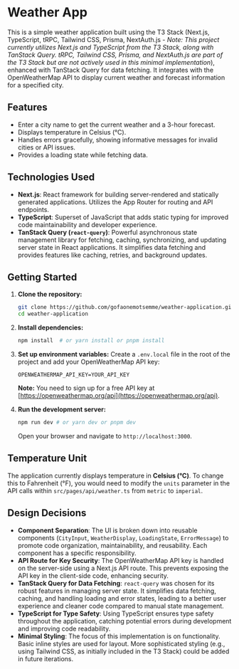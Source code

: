 # Weather App

This is a simple weather application built using the T3 Stack (Next.js, TypeScript, tRPC, Tailwind CSS, Prisma, NextAuth.js - *Note: This project currently utilizes Next.js and TypeScript from the T3 Stack, along with TanStack Query. tRPC, Tailwind CSS, Prisma, and NextAuth.js are part of the T3 Stack but are not actively used in this minimal implementation*), enhanced with TanStack Query for data fetching. It integrates with the OpenWeatherMap API to display current weather and forecast information for a specified city.

## Features

* Enter a city name to get the current weather and a 3-hour forecast.
* Displays temperature in Celsius (°C).
* Handles errors gracefully, showing informative messages for invalid cities or API issues.
* Provides a loading state while fetching data.

## Technologies Used

* **Next.js**: React framework for building server-rendered and statically generated applications. Utilizes the App Router for routing and API endpoints.
* **TypeScript**: Superset of JavaScript that adds static typing for improved code maintainability and developer experience.
* **TanStack Query (`react-query`)**: Powerful asynchronous state management library for fetching, caching, synchronizing, and updating server state in React applications. It simplifies data fetching and provides features like caching, retries, and background updates.

## Getting Started

1.  **Clone the repository:**
    ```bash
    git clone https://github.com/gofaonemotsemme/weather-application.git
    cd weather-application
    ```

2.  **Install dependencies:**
    ```bash
    npm install  # or yarn install or pnpm install
    ```

3.  **Set up environment variables:**
    Create a `.env.local` file in the root of the project and add your OpenWeatherMap API key:
    ```
    OPENWEATHERMAP_API_KEY=YOUR_API_KEY
    ```
    **Note:** You need to sign up for a free API key at [https://openweathermap.org/api](https://openweathermap.org/api).

4.  **Run the development server:**
    ```bash
    npm run dev # or yarn dev or pnpm dev
    ```

    Open your browser and navigate to `http://localhost:3000`.

## Temperature Unit

The application currently displays temperature in **Celsius (°C)**. To change this to Fahrenheit (°F), you would need to modify the `units` parameter in the API calls within `src/pages/api/weather.ts` from `metric` to `imperial`.

## Design Decisions

* **Component Separation**: The UI is broken down into reusable components (`CityInput`, `WeatherDisplay`, `LoadingState`, `ErrorMessage`) to promote code organization, maintainability, and reusability. Each component has a specific responsibility.
* **API Route for Key Security**: The OpenWeatherMap API key is handled on the server-side using a Next.js API route. This prevents exposing the API key in the client-side code, enhancing security.
* **TanStack Query for Data Fetching**: `react-query` was chosen for its robust features in managing server state. It simplifies data fetching, caching, and handling loading and error states, leading to a better user experience and cleaner code compared to manual state management.
* **TypeScript for Type Safety**: Using TypeScript ensures type safety throughout the application, catching potential errors during development and improving code readability.
* **Minimal Styling**: The focus of this implementation is on functionality. Basic inline styles are used for layout. More sophisticated styling (e.g., using Tailwind CSS, as initially included in the T3 Stack) could be added in future iterations.

